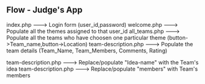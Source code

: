  Flow - Judge's App
----------------------

index.php ---> Login form (user_id,password)
welcome.php ---> Populate all the themes assigned to that user_id
all_teams.php ---> Populate all the teams who have choosen one particular theme (button->Team_name,button->Location)
team-description.php ---> Populate the team details (Team_Name, Team_Members, Comments, Rating)

team-description.php ---> Replace/populate "Idea-name" with the Team's idea
team-description.php ---> Replace/populate "members" with Team's members